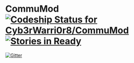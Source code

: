 
CommuMod [ ![Codeship Status for Cyb3rWarri0r8/CommuMod](https://codeship.com/projects/4d0b4230-b160-0132-e195-32bd639983ea/status)](https://codeship.com/projects/69828) [![Stories in Ready](https://badge.waffle.io/Cyb3rWarri0r8/CommuMod.png?label=ready&title=Ready)](https://waffle.io/Cyb3rWarri0r8/CommuMod)
=====

[![Gitter](https://badges.gitter.im/Join%20Chat.svg)](https://gitter.im/Cyb3rWarri0r8/CommuMod?utm_source=badge&utm_medium=badge&utm_campaign=pr-badge&utm_content=badge)
